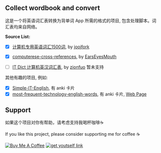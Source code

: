 ## Collect wordbook and convert


这是一个将英语词汇表转换为背单词 App 所需的格式的项目, 包含处理脚本。词汇表均来自网络。


**Source List:**
- [x] [计算机专用英语词汇1500词][1], by [joojfork][2]
- [x] [computerese-cross-references][5], by [EarsEyesMouth][7]
- [ ] [IT Dict 计算机英汉词汇表][6], by [zionfuo][8] 暂未支持


其他有趣的项目, 例如:
- [x] [Simple-IT-English][10], 有 anki 卡片
- [x] [most-frequent-technology-english-words][11], 有 anki 卡片, [Web Page][12]

## Support

如果这个项目对你有帮助，请考虑支持我喝杯咖啡☕️

If you like this project, please consider supporting me for coffee ☕️

[![Buy Me A Coffee](https://img.shields.io/badge/buy%20me%20-coffee-%2322BC18.svg)](https://www.buymeacoffee.com/chasengao) [![get youtself link](https://img.shields.io/badge/get%20youtself%20link-buymeacoffee-orange.svg)](https://www.buymeacoffee.com/invite/chasengao)

[1]: https://github.com/joojfork/mm
[2]: https://github.com/joojfork
[3]: computer-specific-english.txt
[4]: computer-specific-english.chinese.txt
[5]: https://github.com/EarsEyesMouth/computerese-cross-references
[6]: https://github.com/zionfuo/itdict
[7]: https://github.com/EarsEyesMouth
[8]: https://github.com/zionfuo
[9]: https://github.com/pwstrick/daily/blob/master/book/computer/1.md
[10]: https://github.com/kkyon/Simple-IT-English
[11]: https://github.com/Wei-Xia/most-frequent-technology-english-words
[12]: https://learn-english.dev/